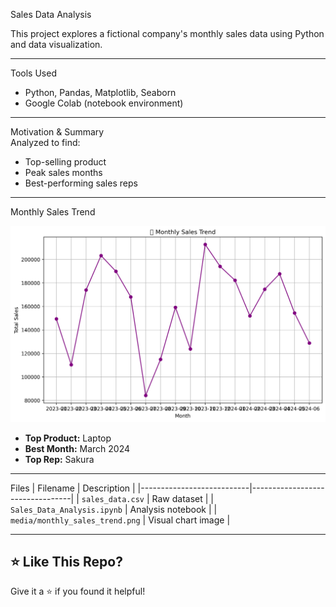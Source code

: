 Sales Data Analysis

This project explores a fictional company's monthly sales data using Python and data visualization.

---

 Tools Used
- Python, Pandas, Matplotlib, Seaborn
- Google Colab (notebook environment)

---

 Motivation & Summary  
Analyzed to find:
- Top-selling product  
- Peak sales months  
- Best-performing sales reps

---
 
Monthly Sales Trend

![Monthly Sales Trend](monthly_sales_trend.png)



- **Top Product:** Laptop  
- **Best Month:** March 2024  
- **Top Rep:** Sakura  

---

 Files
| Filename                  | Description                     |
|---------------------------|---------------------------------|
| `sales_data.csv`         | Raw dataset                     |
| `Sales_Data_Analysis.ipynb` | Analysis notebook              |
| `media/monthly_sales_trend.png` | Visual chart image           |

---

## ⭐ Like This Repo?  
Give it a ⭐ if you found it helpful!
